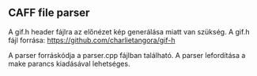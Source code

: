 ## CAFF file parser
A gif.h header fájlra az előnézet kép generálása miatt van szükség. A gif.h fájl forrása: https://github.com/charlietangora/gif-h

A parser forráskódja a parser.cpp fájlban található.
A parser lefordítása a make parancs kiadásával lehetséges.
